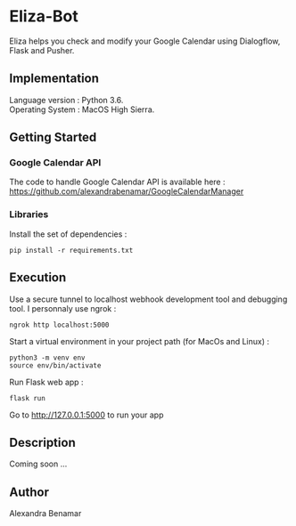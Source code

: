 # Eliza-Bot
Eliza helps you check and modify your Google Calendar using Dialogflow, Flask and Pusher.

## Implementation

Language version : Python 3.6. <br />
Operating System : MacOS High Sierra.

## Getting Started

### Google Calendar API

The code to handle Google Calendar API is available here : <br />
https://github.com/alexandrabenamar/GoogleCalendarManager

### Libraries

Install the set of dependencies : <br />
```
pip install -r requirements.txt
```
## Execution

Use a secure tunnel to localhost webhook development tool and debugging tool. I personnaly use ngrok : <br />
```
ngrok http localhost:5000
```

Start a virtual environment in your project path (for MacOs and Linux) : 

```
python3 -m venv env
source env/bin/activate
```

Run Flask web app : <br />
```
flask run
```

Go to http://127.0.0.1:5000 to run your app


## Description

Coming soon ... <br />

## Author

Alexandra Benamar
